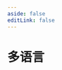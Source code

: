 ```yaml
---
aside: false
editLink: false
---
```


# 多语言

<script setup>
import Chart from '../../components/SampleChart.vue'
import data from '../../data/sample/i18n/index.json'
</script>
<Chart :js="data['index.js']" :html="data['index.html']" :css="data['index.css']" title="多语言"/>

<!--@include: @/data/sample/i18n/index.md-->